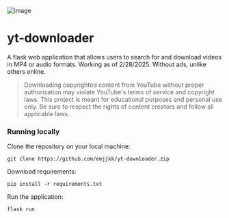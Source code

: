 ![image](https://github.com/user-attachments/assets/eb82a5f3-1d12-4137-900f-08a80f8f5cee)

# yt-downloader
A flask web application that allows users to search for and download videos in MP4 or audio formats. Working as of 2/28/2025. Without ads, unlike others online.

> Downloading copyrighted content from YouTube without proper authorization may violate YouTube's terms of service and copyright laws. This project is meant for educational purposes and personal use only. Be sure to respect the rights of content creators and follow all applicable laws.

### Running locally
Clone the repository on your local machine:
```
git clone https://github.com/emjjkk/yt-downloader.zip
```
Download requirements:
```
pip install -r requirements.txt
```
Run the application:
```
flask run
```
